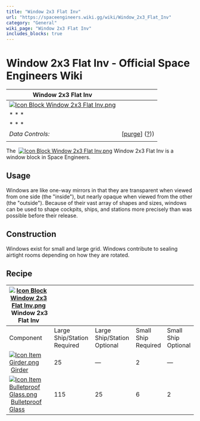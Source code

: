 ```yaml
---
title: "Window 2x3 Flat Inv"
url: "https://spaceengineers.wiki.gg/wiki/Window_2x3_Flat_Inv"
category: "General"
wiki_page: "Window 2x3 Flat Inv"
includes_blocks: true
---
```


# Window 2x3 Flat Inv - Official Space Engineers Wiki

| Window 2x3 Flat Inv |     |
| --- | --- |
| [![Icon Block Window 2x3 Flat Inv.png](https://spaceengineers.wiki.gg/images/Icon_Block_Window_2x3_Flat_Inv.png?f8c20a)](https://spaceengineers.wiki.gg/wiki/File:Icon_Block_Window_2x3_Flat_Inv.png) |     |
| * * * |     |
| * * * |     |
| _Data Controls:_ | \[[purge](https://spaceengineers.wiki.gg/wiki/Window_2x3_Flat_Inv?action=purge)\] ([?](https://spaceengineers.wiki.gg/wiki/Template:Info_Block))) |
|     |     |

The  [![Icon Block Window 2x3 Flat Inv.png](https://spaceengineers.wiki.gg/images/thumb/Icon_Block_Window_2x3_Flat_Inv.png/21px-Icon_Block_Window_2x3_Flat_Inv.png?f8c20a)](https://spaceengineers.wiki.gg/wiki/Window_2x3_Flat_Inv "Window 2x3 Flat Inv") Window 2x3 Flat Inv is a window block in Space Engineers.

## Usage

Windows are like one-way mirrors in that they are transparent when viewed from one side (the "inside"), but nearly opaque when viewed from the other (the "outside"). Because of their vast array of shapes and sizes, windows can be used to shape cockpits, ships, and stations more precisely than was possible before their release.

## Construction

Windows exist for small and large grid. Windows contribute to sealing airtight rooms depending on how they are rotated.

## Recipe

| [![Icon Block Window 2x3 Flat Inv.png](https://spaceengineers.wiki.gg/images/thumb/Icon_Block_Window_2x3_Flat_Inv.png/21px-Icon_Block_Window_2x3_Flat_Inv.png?f8c20a)](https://spaceengineers.wiki.gg/wiki/Window_2x3_Flat_Inv "Window 2x3 Flat Inv") Window 2x3 Flat Inv |     |     |     |     |
| --- | --- | --- | --- | --- |
| Component | Large Ship/Station  <br>Required | Large Ship/Station  <br>Optional | Small Ship  <br>Required | Small Ship  <br>Optional |
| [![Icon Item Girder.png](https://spaceengineers.wiki.gg/images/thumb/Icon_Item_Girder.png/21px-Icon_Item_Girder.png?b2c906)](https://spaceengineers.wiki.gg/wiki/Girder "Girder") [Girder](https://spaceengineers.wiki.gg/wiki/Girder "Girder") | 25  | —   | 2   | —   |
| [![Icon Item Bulletproof Glass.png](https://spaceengineers.wiki.gg/images/thumb/Icon_Item_Bulletproof_Glass.png/21px-Icon_Item_Bulletproof_Glass.png?1941ea)](https://spaceengineers.wiki.gg/wiki/Bulletproof_Glass "Bulletproof Glass") [Bulletproof Glass](https://spaceengineers.wiki.gg/wiki/Bulletproof_Glass "Bulletproof Glass") | 115 | 25  | 6   | 2   |